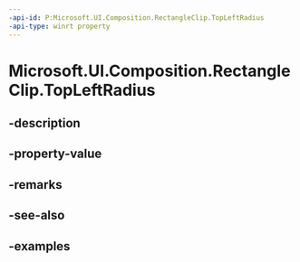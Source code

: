 ```yaml
---
-api-id: P:Microsoft.UI.Composition.RectangleClip.TopLeftRadius
-api-type: winrt property
---
```


# Microsoft.UI.Composition.RectangleClip.TopLeftRadius

<!--
public System.Numerics.Vector2 TopLeftRadius { get; set; }
-->


## -description

## -property-value

## -remarks

## -see-also

## -examples


